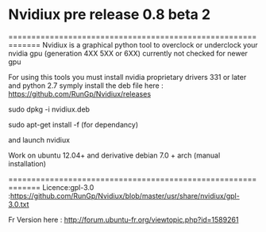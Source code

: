 # Nvidiux pre release 0.8 beta 2
=============================================================
Nvidiux is a graphical python tool to overclock or underclock your nvidia gpu  (generation 4XX  5XX or 6XX) currently not checked for newer gpu

For using this tools you must install nvidia proprietary drivers 331 or later and python 2.7
symply install the deb file here : https://github.com/RunGp/Nvidiux/releases

sudo dpkg -i nvidiux.deb

sudo apt-get install -f (for dependancy)

and launch nvidiux


Work on ubuntu 12.04+ and derivative 
debian 7.0 +
arch (manual installation)

=============================================================
Licence:gpl-3.0 :https://github.com/RunGp/Nvidiux/blob/master/usr/share/nvidiux/gpl-3.0.txt

Fr Version here : http://forum.ubuntu-fr.org/viewtopic.php?id=1589261

